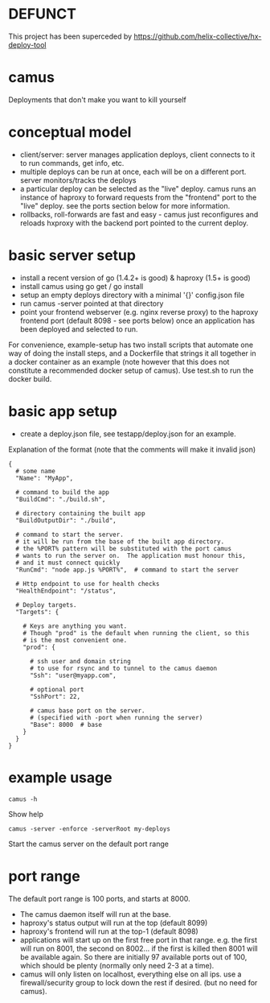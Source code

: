# DEFUNCT

This project has been superceded by https://github.com/helix-collective/hx-deploy-tool

# camus
Deployments that don't make you want to kill yourself

# conceptual model
- client/server: server manages application deploys, client connects to it to run commands, get info, etc.
- multiple deploys can be run at once, each will be on a different port. server monitors/tracks the deploys
- a particular deploy can be selected as the "live" deploy. camus runs an instance of haproxy to forward requests from the "frontend" port to the "live" deploy. see the ports section below for more information.
- rollbacks, roll-forwards are fast and easy - camus just reconfigures and reloads hxproxy with the backend port pointed to the current deploy.

# basic server setup
- install a recent version of go (1.4.2+ is good) & haproxy (1.5+ is good)
- install camus using go get / go install
- setup an empty deploys directory with a minimal '{}' config.json file
- run camus -server pointed at that directory
- point your frontend webserver (e.g. nginx reverse proxy) to the
  haproxy frontend port (default 8098 - see ports below) once
  an application has been deployed and selected to run.

For convenience, example-setup has two install scripts that automate
one way of doing the install steps, and a Dockerfile that strings it
all together in a docker container as an example (note however that
this does not constitute a recommended docker setup of camus).
Use test.sh to run the docker build.

# basic app setup
- create a deploy.json file, see testapp/deploy.json for an example.


Explanation of the format (note that the comments will make it invalid json)
```
{
  # some name 
  "Name": "MyApp",

  # command to build the app
  "BuildCmd": "./build.sh", 

  # directory containing the built app
  "BuildOutputDir": "./build",

  # command to start the server.
  # it will be run from the base of the built app directory.
  # the %PORT% pattern will be substituted with the port camus
  # wants to run the server on.  The application must honour this,
  # and it must connect quickly
  "RunCmd": "node app.js %PORT%",  # command to start the server

  # Http endpoint to use for health checks
  "HealthEndpoint": "/status",

  # Deploy targets.
  "Targets": {

    # Keys are anything you want.
    # Though "prod" is the default when running the client, so this
    # is the most convenient one.
    "prod": {

      # ssh user and domain string 
      # to use for rsync and to tunnel to the camus daemon
      "Ssh": "user@myapp.com",

      # optional port
      "SshPort": 22,

      # camus base port on the server. 
      # (specified with -port when running the server)
      "Base": 8000  # base 
    }
  }
}
```

# example usage

```camus -h```

Show help


```camus -server -enforce -serverRoot my-deploys```

Start the camus server on the default port range

# port range
The default port range is 100 ports, and starts at 8000.
- The camus daemon itself will run at the base.
- haproxy's status output will run at the top (default 8099)
- haproxy's frontend will run at the top-1 (default 8098)
- applications will start up on the first free port in that range.
  e.g. the first will run on 8001, the second on 8002... if the
  first is killed then 8001 will be available again. So there are 
  initially 97 available ports out of 100, which should be plenty
  (normally only need 2-3 at a time).
- camus will only listen on localhost, everything else on all ips.
  use a firewall/security group to lock down the rest if desired. 
  (but no need for camus).



